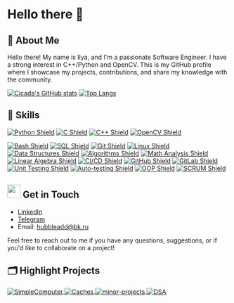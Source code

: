 # Hello there 👋

## 📝 About Me
Hello there! My name is Ilya, and I'm a passionate Software Engineer. I have a strong interest in C++/Python and OpenCV. This is my GitHub profile where I showcase my projects, contributions, and share my knowledge with the community.

[![Cicada's GitHub stats](https://github-readme-stats.vercel.app/api?username=cicada44&theme=dark)](https://github.com/cicada44/github-readme-stats)
[![Top Langs](https://github-readme-stats.vercel.app/api/top-langs/?username=cicada44&langs_count=3&theme=dark)](https://github.com/anuraghazra/github-readme-stats)

## 🔧 Skills

[![Python Shield](https://img.shields.io/badge/Python-3776AB?style=flat-square&logo=python&logoColor=white&color=222222)](https://github.com/cicada44)
[![C Shield](https://img.shields.io/badge/C-00599C?style=flat-square&logo=c&logoColor=white&color=222222)](https://github.com/cicada44)
[![C++ Shield](https://img.shields.io/badge/C++-00599C?style=flat-square&logo=c%2B%2B&logoColor=white&color=222222)](https://github.com/cicada44)
[![OpenCV Shield](https://img.shields.io/badge/OpenCV-5C3EE8?style=flat-square&logo=opencv&logoColor=white&color=222222)](https://github.com/cicada44)

[![Bash Shield](https://img.shields.io/badge/Bash-4EAA25?style=flat-square&logo=gnu-bash&logoColor=white&color=222222)](https://github.com/cicada44)
[![SQL Shield](https://img.shields.io/badge/SQL-4479A1?style=flat-square&logo=postgresql&logoColor=white&color=222222)](https://github.com/cicada44)
[![Git Shield](https://img.shields.io/badge/Git-F05032?style=flat-square&logo=git&logoColor=white&color=222222)](https://github.com/cicada44)
[![Linux Shield](https://img.shields.io/badge/Linux-FCC624?style=flat-square&logo=linux&logoColor=white&color=222222)](https://github.com/cicada44)
[![Data Structures Shield](https://img.shields.io/badge/Data%20Structures-222222?style=flat-square&color=222222)](https://github.com/cicada44)
[![Algorithms Shield](https://img.shields.io/badge/Algorithms-222222?style=flat-square&color=222222)](https://github.com/cicada44)
[![Math Analysis Shield](https://img.shields.io/badge/Math%20Analysis-222222?style=flat-square&color=222222)](https://github.com/cicada44)
[![Linear Algebra Shield](https://img.shields.io/badge/Linear%20Algebra-222222?style=flat-square&color=222222)](https://github.com/cicada44)
[![CI/CD Shield](https://img.shields.io/badge/CI%2FCD-222222?style=flat-square&color=222222)](https://github.com/cicada44)
[![GitHub Shield](https://img.shields.io/badge/GitHub-222222?style=flat-square&logo=github&color=222222)](https://github.com/cicada44)
[![GitLab Shield](https://img.shields.io/badge/GitLab-222222?style=flat-square&logo=gitlab&color=222222)](https://gitlab.com/cicada44)
[![Unit Testing Shield](https://img.shields.io/badge/Unit%20Testing-222222?style=flat-square&color=222222)](https://github.com/cicada44)
[![Auto-testing Shield](https://img.shields.io/badge/Auto--testing-222222?style=flat-square&color=222222)](https://github.com/cicada44)
[![OOP Shield](https://img.shields.io/badge/OOP-222222?style=flat-square&color=222222)](https://github.com/cicada44)
[![SCRUM Shield](https://img.shields.io/badge/SCRUM-222222?style=flat-square&color=222222)](https://github.com/cicada44)


## <img height=30 src="https://github.githubassets.com/images/icons/emoji/unicode/1f4eb.png"/> Get in Touch
- [LinkedIn](https://www.linkedin.com/in/ilya-kireyev-984675273/)
- [Telegram](https://t.me/cicada44)
- Email: hubbleadd@bk.ru

Feel free to reach out to me if you have any questions, suggestions, or if you'd like to collaborate on a project!

## 🗂️ Highlight Projects

<a href="https://github.com/cicada44/SimpleComputer">
  <img align="center" src="https://github-readme-stats.vercel.app/api/pin/?username=cicada44&repo=SimpleComputer&show_icons=true&line_height=27&title_color=6aa6f8&text_color=8a919a&icon_color=6aa6f8&bg_color=222222" alt="SimpleComputer" />
</a>
<a href="https://github.com/Caches">
  <img align="center" src="https://github-readme-stats.vercel.app/api/pin/?username=cicada44&repo=caches&show_icons=true&line_height=27&title_color=6aa6f8&text_color=8a919a&icon_color=6aa6f8&bg_color=222222" alt="Caches" />
</a>
<a href="https://github.com/minor-projects">
  <img align="center" src="https://github-readme-stats.vercel.app/api/pin/?username=cicada44&repo=minor-projects&show_icons=true&line_height=27&title_color=6aa6f8&text_color=8a919a&icon_color=6aa6f8&bg_color=222222" alt="minor-projects" />
</a>
<a href="https://github.com/DSA">
  <img align="center" src="https://github-readme-stats.vercel.app/api/pin/?username=cicada44&repo=DSA&show_icons=true&line_height=27&title_color=6aa6f8&text_color=8a919a&icon_color=6aa6f8&bg_color=222222" alt="DSA" />
</a>
